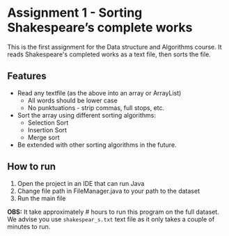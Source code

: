 # Assignment 1 - Sorting Shakespeare’s complete works

This is the first assignment for the Data structure and Algorithms course.
It reads Shakespeare's completed works as a text file, then sorts the file.

## Features

- Read any textfile (as the above into an array or ArrayList)
  - All words should be lower case
  - No punktuations - strip commas, full stops, etc.
- Sort the array using different sorting algorithms:
  - Selection Sort
  - Insertion Sort
  - Merge sort  
- Be extended with other sorting algorithms in the future. 

## How to run

1. Open the project in an IDE that can run Java
2. Change file path in FileManager.java to your path to the dataset
3. Run the main file

**OBS:** It take approximately # hours to run this program on the full dataset.
We advise you use `shakespear_s.txt` text file as it only takes a couple of minutes 
to run.